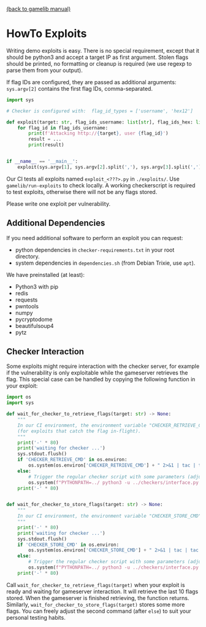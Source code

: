 [(back to gamelib manual)](../README.md)

HowTo Exploits
==============

Writing demo exploits is easy. There is no special requirement, except that it should be python3 and accept a target IP as first argument.
Stolen flags should be printed, no formatting or cleanup is required (we use regexp to parse them from your output).

If flag IDs are configured, they are passed as additional arguments: `sys.argv[2]` contains the first flag IDs, comma-separated.

```python
import sys

# Checker is configured with:  flag_id_types = ['username', 'hex12']

def exploit(target: str, flag_ids_username: list[str], flag_ids_hex: list[str]):
    for flag_id in flag_ids_username:
        print(f'Attacking http://{target}, user {flag_id}')
        result = ...
        print(result)


if __name__ == '__main__':
    exploit(sys.argv[1], sys.argv[2].split(','), sys.argv[3].split(','))
```

Our CI tests all exploits named `exploit_<???>.py` in `./exploits/`. Use `gamelib/run-exploits` to check locally. 
A working checkerscript is required to test exploits, otherwise there will not be any flags stored.

Please write one exploit per vulnerability.  


Additional Dependencies
-----------------------
If you need additional software to perform an exploit you can request:
- python dependencies in `checker-requirements.txt` in your root directory.
- system dependencies in `dependencies.sh` (from Debian Trixie, use `apt`).

We have preinstalled (at least): 
- Python3 with pip
- redis
- requests
- pwntools
- numpy
- pycryptodome
- beautifulsoup4
- pytz


Checker Interaction
-------------------
Some exploits might require interaction with the checker server, 
for example if the vulnerability is only exploitable while the gameserver retrieves the flag.
This special case can be handled by copying the following function in your exploit:
```python
import os
import sys

def wait_for_checker_to_retrieve_flags(target: str) -> None:
    """
    In our CI environment, the environment variable "CHECKER_RETRIEVE_CMD" triggers the checker to retrieve flags again
    (for exploits that catch the flag in-flight).
    """
    print('-' * 80)
    print('waiting for checker ...')
    sys.stdout.flush()
    if 'CHECKER_RETRIEVE_CMD' in os.environ:
        os.system(os.environ['CHECKER_RETRIEVE_CMD'] + " 2>&1 | tac | tac | sed 's/SAAR{/SAAR_/'")
    else:
        # Trigger the regular checker script with some parameters (adjust for your own testing)
        os.system(f"PYTHONPATH=../ python3 -u ../checkers/interface.py '{target}' retrieve")
    print('-' * 80)


def wait_for_checker_to_store_flags(target: str) -> None:
    """
    In our CI environment, the environment variable "CHECKER_STORE_CMD" triggers the checker to store flags.
    """
    print('-' * 80)
    print('waiting for checker ...')
    sys.stdout.flush()
    if 'CHECKER_STORE_CMD' in os.environ:
        os.system(os.environ['CHECKER_STORE_CMD'] + " 2>&1 | tac | tac | sed 's/SAAR{/SAAR_/'")
    else:
        # Trigger the regular checker script with some parameters (adjust for your own testing)
        os.system(f"PYTHONPATH=../ python3 -u ../checkers/interface.py '{target}' store")
    print('-' * 80)
```

Call `wait_for_checker_to_retrieve_flags(target)` when your exploit is ready and waiting for gameserver interaction. 
It will retrieve the last 10 flags stored. When the gameserver is finished retrieving, the function returns.
Similarly, `wait_for_checker_to_store_flags(target)` stores some more flags.
You can freely adjust the second command (after `else`) to suit your personal testing habits.
